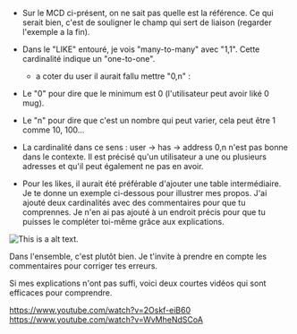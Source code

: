 * Sur le MCD ci-présent, on ne sait pas quelle est la référence. Ce qui serait bien, c'est de souligner le champ qui sert de liaison (regarder l'exemple a la fin).

* Dans le "LIKE" entouré, je vois "many-to-many" avec "1,1". 
Cette cardinalité indique un "one-to-one".
  * a coter du user il aurait fallu mettre "0,n" :
 * Le "0" pour dire que le minimum est 0 (l'utilisateur peut avoir liké 0 mug).
 * Le "n" pour dire que c'est un nombre qui peut varier, cela peut être 1 comme 10, 100...


* La cardinalité dans ce sens : user -> has -> address 0,n n'est pas bonne dans le contexte. Il est précisé qu'un utilisateur a une ou plusieurs adresses et qu'il peut également ne pas en avoir.

* Pour les likes, il aurait été préférable d'ajouter une table intermédiaire. Je te donne un exemple ci-dessous pour illustrer mes propos. J'ai ajouté deux cardinalités avec des commentaires pour que tu comprennes. Je n'en ai pas ajouté à un endroit précis pour que tu puisses le compléter toi-même grâce aux explications.

 ![This is a alt text.](https://cdn.discordapp.com/attachments/760716097925283853/1082147728915709982/dfdf.drawio_5.png "This is a sample image.")
 
Dans l'ensemble, c'est plutôt bien. Je t'invite à prendre en compte les commentaires pour corriger tes erreurs.

Si mes explications n'ont pas suffi, voici deux courtes vidéos qui sont efficaces pour comprendre.
 
 https://www.youtube.com/watch?v=2Oskf-eiB60
 https://www.youtube.com/watch?v=WvMheNdSCoA
